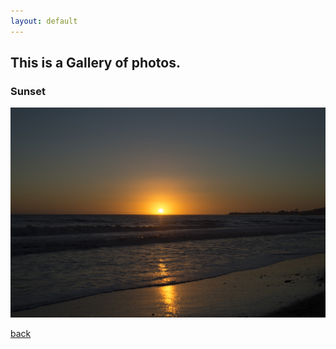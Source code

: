 ```yaml
---
layout: default
---
```


## This is a Gallery of photos.

### Sunset

![Sunset1](./images/sunset1.JPG)

[back](./index.html)
